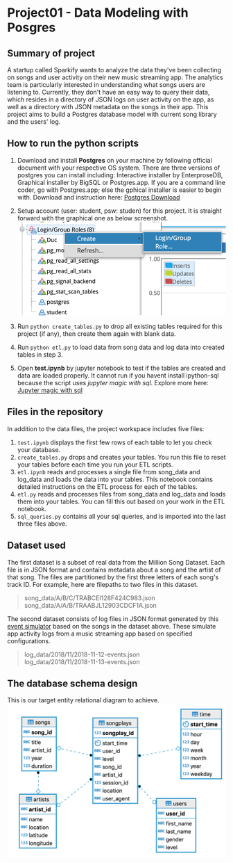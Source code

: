 
# Project01 - Data Modeling with Posgres
## Summary of project
A startup called Sparkify wants to analyze the data they've been collecting on songs and user activity on their new music streaming app. The analytics team is particularly interested in understanding what songs users are listening to. Currently, they don't have an easy way to query their data, which resides in a directory of JSON logs on user activity on the app, as well as a directory with JSON metadata on the songs in their app.
This project aims to build a Postgres database model with current song library and the users' log.

## How to run the python scripts
1. Download and install **Postgres** on your machine by following official document with your respective OS system. There are three versions of postgres you can install including: Interactive installer by EnterproseDB, Graphical installer by BigSQL or Postgres.app. If you are a command line coder, go with Postgres.app; else the gphical installer is easier to begin with. Download and instruction here: [Postgres Download](https://www.postgresql.org/download)

2. Setup account (user: student, psw: studen) for this project. It is straight forward with the graphical one as below screenshot.
![User Setup](/images/UserSetup.png)

3. Run `python create_tables.py` to drop all existing tables required for this project (if any), then create them again with blank data.

4. Run `python etl.py` to load data from song data and log data into created tables in step 3.

5. Open **test.ipynb** by jupyter notebook to test if the tables are created and data are loaded properly. It cannot run if you havent install ipython-sql because the script uses *jupyter magic with sql*. Explore more here: [Jupyter magic with sql](https://towardsdatascience.com/jupyter-magics-with-sql-921370099589)

## Files in the repository
In addition to the data files, the project workspace includes five files:
1. `test.ipynb` displays the first few rows of each table to let you check your database.
2. `create_tables.py` drops and creates your tables. You run this file to reset your tables before each time you run your ETL scripts.
3. `etl.ipynb` reads and processes a single file from song_data and log_data and loads the data into your tables. This notebook contains detailed instructions on the ETL process for each of the tables.
4. `etl.py` reads and processes files from song_data and log_data and loads them into your tables. You can fill this out based on your work in the ETL notebook.
5. `sql_queries.py` contains all your sql queries, and is imported into the last three files above.

## Dataset used
 The first dataset is a subset of real data from the Million Song Dataset. Each file is in JSON format and contains metadata about a song and the artist of that song. The files are partitioned by the first three letters of each song's track ID. For example, here are filepaths to two files in this dataset.
> song_data/A/B/C/TRABCEI128F424C983.json <br/>
 song_data/A/A/B/TRAABJL12903CDCF1A.json

The second dataset consists of log files in JSON format generated by this [event simulator](https://github.com/Interana/eventsim) based on the songs in the dataset above. These simulate app activity logs from a music streaming app based on specified configurations.
> log_data/2018/11/2018-11-12-events.json <br/>
log_data/2018/11/2018-11-13-events.json

## The database schema design
This is our target entity relational diagram to achieve.
![Sparkify ERD](/images/SparkifyERD.png)